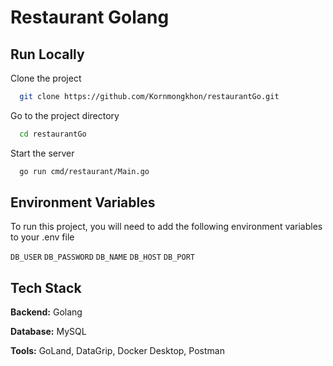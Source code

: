 
# Restaurant Golang


## Run Locally

Clone the project

```bash
  git clone https://github.com/Kornmongkhon/restaurantGo.git
```

Go to the project directory

```bash
  cd restaurantGo
```

Start the server

```bash
  go run cmd/restaurant/Main.go
```


## Environment Variables

To run this project, you will need to add the following environment variables to your .env file

`DB_USER`
`DB_PASSWORD`
`DB_NAME`
`DB_HOST`
`DB_PORT`



## Tech Stack

**Backend:** Golang

**Database:** MySQL

**Tools:** GoLand, DataGrip, Docker Desktop, Postman


